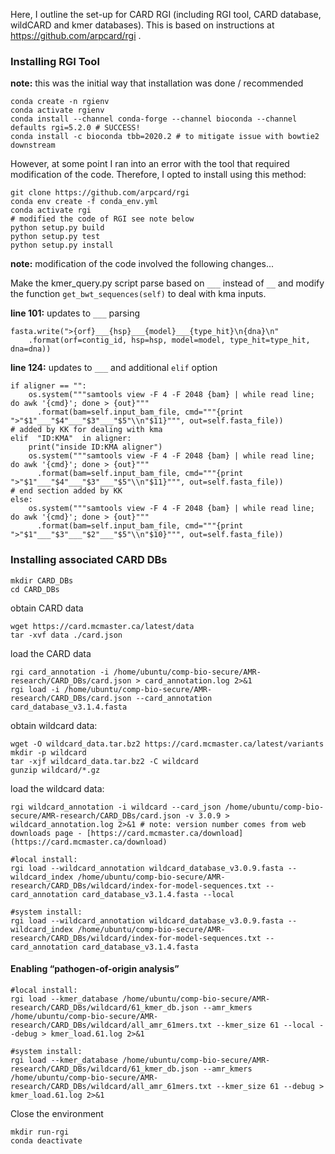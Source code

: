 
Here, I outline the set-up for CARD RGI (including RGI tool, CARD database, wildCARD and kmer databases). This is based on instructions at https://github.com/arpcard/rgi .

### Installing RGI Tool

**note:** this was the initial way that installation was done / recommended  
```
conda create -n rgienv  
conda activate rgienv  
conda install --channel conda-forge --channel bioconda --channel defaults rgi=5.2.0 # SUCCESS!  
conda install -c bioconda tbb=2020.2 # to mitigate issue with bowtie2 downstream
```

However, at some point I ran into an error with the tool that required modification of the code.  Therefore, I opted to install using this method:

```
git clone https://github.com/arpcard/rgi
conda env create -f conda_env.yml
conda activate rgi
# modified the code of RGI see note below
python setup.py build
python setup.py test
python setup.py install
```


**note:** modification of the code involved the following changes...

Make the kmer_query.py script parse based on `___` instead of `__` and modify the function `get_bwt_sequences(self)` to deal with kma inputs.

**line 101:** updates to `___` parsing
```
fasta.write(">{orf}___{hsp}___{model}___{type_hit}\n{dna}\n"
    .format(orf=contig_id, hsp=hsp, model=model, type_hit=type_hit, dna=dna))
```
**line 124:** updates to `___` and additional `elif` option
```
if aligner == "":
    os.system("""samtools view -F 4 -F 2048 {bam} | while read line; do awk '{cmd}'; done > {out}"""
      .format(bam=self.input_bam_file, cmd="""{print ">"$1"___"$4"___"$3"___"$5"\\n"$11}""", out=self.fasta_file))
# added by KK for dealing with kma
elif  "ID:KMA"  in aligner:
    print("inside ID:KMA aligner")
    os.system("""samtools view -F 4 -F 2048 {bam} | while read line; do awk '{cmd}'; done > {out}"""
      .format(bam=self.input_bam_file, cmd="""{print ">"$1"___"$4"___"$3"___"$5"\\n"$11}""", out=self.fasta_file))
# end section added by KK
else:
    os.system("""samtools view -F 4 -F 2048 {bam} | while read line; do awk '{cmd}'; done > {out}"""
      .format(bam=self.input_bam_file, cmd="""{print ">"$1"___"$3"___"$2"___"$5"\\n"$10}""", out=self.fasta_file))
```

### Installing associated CARD DBs

``` 
mkdir CARD_DBs  
cd CARD_DBs  
 ```

 obtain CARD data  
```
wget https://card.mcmaster.ca/latest/data  
tar -xvf data ./card.json
```
load the CARD data  
```
rgi card_annotation -i /home/ubuntu/comp-bio-secure/AMR-research/CARD_DBs/card.json > card_annotation.log 2>&1  
rgi load -i /home/ubuntu/comp-bio-secure/AMR-research/CARD_DBs/card.json --card_annotation card_database_v3.1.4.fasta  
  ```
  
obtain wildcard data:   
```
wget -O wildcard_data.tar.bz2 https://card.mcmaster.ca/latest/variants  
mkdir -p wildcard  
tar -xjf wildcard_data.tar.bz2 -C wildcard  
gunzip wildcard/*.gz  
```

load the wildcard data: 
```
rgi wildcard_annotation -i wildcard --card_json /home/ubuntu/comp-bio-secure/AMR-research/CARD_DBs/card.json -v 3.0.9 > wildcard_annotation.log 2>&1 # note: version number comes from web downloads page - [https://card.mcmaster.ca/download](https://card.mcmaster.ca/download)

#local install:
rgi load --wildcard_annotation wildcard_database_v3.0.9.fasta --wildcard_index /home/ubuntu/comp-bio-secure/AMR-research/CARD_DBs/wildcard/index-for-model-sequences.txt --card_annotation card_database_v3.1.4.fasta --local

#system install:
rgi load --wildcard_annotation wildcard_database_v3.0.9.fasta --wildcard_index /home/ubuntu/comp-bio-secure/AMR-research/CARD_DBs/wildcard/index-for-model-sequences.txt --card_annotation card_database_v3.1.4.fasta
```
 
#### Enabling “pathogen-of-origin analysis”

```
#local install:
rgi load --kmer_database /home/ubuntu/comp-bio-secure/AMR-research/CARD_DBs/wildcard/61_kmer_db.json --amr_kmers /home/ubuntu/comp-bio-secure/AMR-research/CARD_DBs/wildcard/all_amr_61mers.txt --kmer_size 61 --local --debug > kmer_load.61.log 2>&1

#system install:
rgi load --kmer_database /home/ubuntu/comp-bio-secure/AMR-research/CARD_DBs/wildcard/61_kmer_db.json --amr_kmers /home/ubuntu/comp-bio-secure/AMR-research/CARD_DBs/wildcard/all_amr_61mers.txt --kmer_size 61 --debug > kmer_load.61.log 2>&1
```

Close the environment
```  
mkdir run-rgi
conda deactivate
```
  

